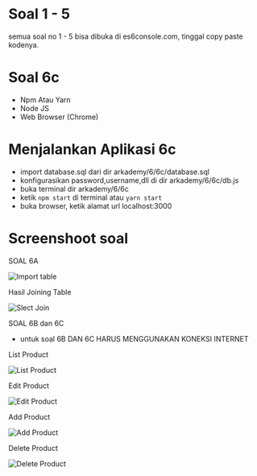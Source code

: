 # Soal 1 - 5
semua soal no 1 - 5 bisa dibuka di es6console.com, tinggal copy paste kodenya.

# Soal 6c
- Npm Atau Yarn
- Node JS
- Web Browser (Chrome)

# Menjalankan Aplikasi 6c
- import database.sql dari dir arkademy/6/6c/database.sql
- konfigurasikan password,username,dll di dir arkademy/6/6c/db.js
- buka terminal dir arkademy/6/6c
- ketik `npm start` di terminal atau `yarn start`
- buka browser, ketik alamat url localhost:3000

# Screenshoot soal
SOAL 6A


![Import table](https://user-images.githubusercontent.com/26089535/75607017-6d117680-5b25-11ea-958f-816e2fa9ec1d.png)


Hasil Joining Table


![Slect Join](https://user-images.githubusercontent.com/26089535/75607066-e3ae7400-5b25-11ea-8a07-59349e5421d4.png)


SOAL 6B dan 6C
- untuk soal 6B DAN 6C HARUS MENGGUNAKAN KONEKSI INTERNET

List Product

![List Product](https://user-images.githubusercontent.com/26089535/75608316-1447db00-5b31-11ea-92c0-51a23dd19d93.png)

Edit Product


![Edit Product](https://user-images.githubusercontent.com/26089535/75608320-1a3dbc00-5b31-11ea-81c1-d0586872204d.png)

Add Product


![Add Product](https://user-images.githubusercontent.com/26089535/75608325-1f9b0680-5b31-11ea-8ccc-45f63e947f3e.png)

Delete Product


![Delete Product](https://user-images.githubusercontent.com/26089535/75608332-26c21480-5b31-11ea-9906-9686e0171dda.png)
